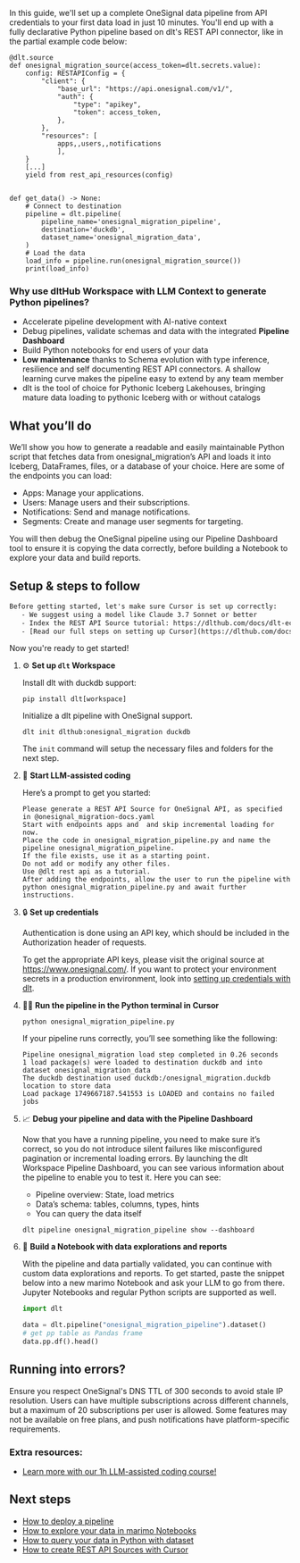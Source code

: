 In this guide, we'll set up a complete OneSignal data pipeline from API credentials to your first data load in just 10 minutes. You'll end up with a fully declarative Python pipeline based on dlt's REST API connector, like in the partial example code below:

```python-outcome
@dlt.source
def onesignal_migration_source(access_token=dlt.secrets.value):
    config: RESTAPIConfig = {
        "client": {
            "base_url": "https://api.onesignal.com/v1/",
            "auth": {
                "type": "apikey",
                "token": access_token,
            },
        },
        "resources": [
            apps,,users,,notifications
            ],
    }
    [...]
    yield from rest_api_resources(config)


def get_data() -> None:
    # Connect to destination
    pipeline = dlt.pipeline(
        pipeline_name='onesignal_migration_pipeline',
        destination='duckdb',
        dataset_name='onesignal_migration_data', 
    )
    # Load the data
    load_info = pipeline.run(onesignal_migration_source())
    print(load_info) 
```

### Why use dltHub Workspace with LLM Context to generate Python pipelines?

- Accelerate pipeline development with AI-native context
- Debug pipelines, validate schemas and data with the integrated **Pipeline Dashboard**
- Build Python notebooks for end users of your data
- **Low maintenance** thanks to Schema evolution with type inference, resilience and self documenting REST API connectors. A shallow learning curve makes the pipeline easy to extend by any team member
- dlt is the tool of choice for Pythonic Iceberg Lakehouses, bringing mature data loading to pythonic Iceberg with or without catalogs

## What you’ll do

We’ll show you how to generate a readable and easily maintainable Python script that fetches data from onesignal_migration’s API and loads it into Iceberg, DataFrames, files, or a database of your choice. Here are some of the endpoints you can load:

- Apps: Manage your applications.
- Users: Manage users and their subscriptions.
- Notifications: Send and manage notifications.
- Segments: Create and manage user segments for targeting.

You will then debug the OneSignal pipeline using our Pipeline Dashboard tool to ensure it is copying the data correctly, before building a Notebook to explore your data and build reports.

## Setup & steps to follow

```default
Before getting started, let's make sure Cursor is set up correctly:
   - We suggest using a model like Claude 3.7 Sonnet or better
   - Index the REST API Source tutorial: https://dlthub.com/docs/dlt-ecosystem/verified-sources/rest_api/ and add it to context as **@dlt rest api**
   - [Read our full steps on setting up Cursor](https://dlthub.com/docs/dlt-ecosystem/llm-tooling/cursor-restapi#23-configuring-cursor-with-documentation)
```

Now you're ready to get started!

1. ⚙️ **Set up `dlt` Workspace**
    
    Install dlt with duckdb support:
    ```shell
    pip install dlt[workspace]
    ```

    Initialize a dlt pipeline with OneSignal support.
    ```shell
    dlt init dlthub:onesignal_migration duckdb
    ```

    The `init` command will setup the necessary files and folders for the next step.
    
2. 🤠 **Start LLM-assisted coding**
    
    Here’s a prompt to get you started:
    
    ```prompt
    Please generate a REST API Source for OneSignal API, as specified in @onesignal_migration-docs.yaml 
    Start with endpoints apps and  and skip incremental loading for now. 
    Place the code in onesignal_migration_pipeline.py and name the pipeline onesignal_migration_pipeline. 
    If the file exists, use it as a starting point. 
    Do not add or modify any other files. 
    Use @dlt rest api as a tutorial. 
    After adding the endpoints, allow the user to run the pipeline with python onesignal_migration_pipeline.py and await further instructions.
    ```

    
3. 🔒 **Set up credentials** 
    
    Authentication is done using an API key, which should be included in the Authorization header of requests.
    
    To get the appropriate API keys, please visit the original source at https://www.onesignal.com/.
    If you want to protect your environment secrets in a production environment, look into [setting up credentials with dlt](https://dlthub.com/docs/walkthroughs/add_credentials).
    
4. 🏃‍♀️ **Run the pipeline in the Python terminal in Cursor**
    
    ```shell
    python onesignal_migration_pipeline.py
    ```
    
    If your pipeline runs correctly, you’ll see something like the following:
    
    ```shell
    Pipeline onesignal_migration load step completed in 0.26 seconds
    1 load package(s) were loaded to destination duckdb and into dataset onesignal_migration_data
    The duckdb destination used duckdb:/onesignal_migration.duckdb location to store data
    Load package 1749667187.541553 is LOADED and contains no failed jobs
    ```
    
5. 📈 **Debug your pipeline and data with the Pipeline Dashboard**

    Now that you have a running pipeline, you need to make sure it’s correct, so you do not introduce silent failures like misconfigured pagination or incremental loading errors. By launching the dlt Workspace Pipeline Dashboard, you can see various information about the pipeline to enable you to test it. Here you can see:
    - Pipeline overview: State, load metrics
    - Data’s schema: tables, columns, types, hints
    - You can query the data itself
    
    ```shell
    dlt pipeline onesignal_migration_pipeline show --dashboard
    ```
    
6. 🐍 **Build a Notebook with data explorations and reports**

    With the pipeline and data partially validated, you can continue with custom data explorations and reports. To get started, paste the snippet below into a new marimo Notebook and ask your LLM to go from there. Jupyter Notebooks and regular Python scripts are supported as well.

    
    ```python
    import dlt

   data = dlt.pipeline("onesignal_migration_pipeline").dataset()
   # get pp table as Pandas frame
   data.pp.df().head()
    ```

## Running into errors?

Ensure you respect OneSignal's DNS TTL of 300 seconds to avoid stale IP resolution. Users can have multiple subscriptions across different channels, but a maximum of 20 subscriptions per user is allowed. Some features may not be available on free plans, and push notifications have platform-specific requirements.

### Extra resources:

- [Learn more with our 1h LLM-assisted coding course!](https://www.youtube.com/watch?v=GGid70rnJuM)

## Next steps

- [How to deploy a pipeline](https://dlthub.com/docs/walkthroughs/deploy-a-pipeline)
- [How to explore your data in marimo Notebooks](https://dlthub.com/docs/general-usage/dataset-access/marimo)
- [How to query your data in Python with dataset](https://dlthub.com/docs/general-usage/dataset-access/dataset)
- [How to create REST API Sources with Cursor](https://dlthub.com/docs/dlt-ecosystem/llm-tooling/cursor-restapi)